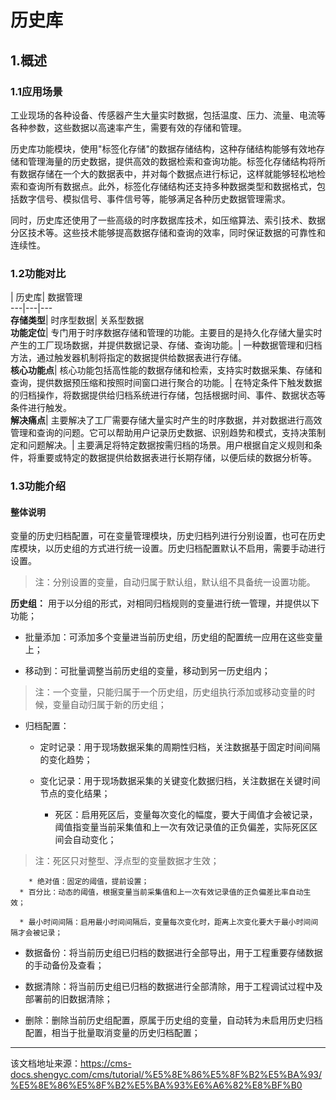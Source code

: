 # 历史库

## 1.概述​

### 1.1应用场景​

工业现场的各种设备、传感器产生大量实时数据，包括温度、压力、流量、电流等各种参数，这些数据以高速率产生，需要有效的存储和管理。

历史库功能模块，使用"标签化存储"的数据存储结构，这种存储结构能够有效地存储和管理海量的历史数据，提供高效的数据检索和查询功能。标签化存储结构将所有数据存储在一个大的数据表中，并对每个数据点进行标记，这样就能够轻松地检索和查询所有数据点。此外，标签化存储结构还支持多种数据类型和数据格式，包括数字信号、模拟信号、事件信号等，能够满足各种历史数据管理需求。

同时，历史库还使用了一些高级的时序数据库技术，如压缩算法、索引技术、数据分区技术等。这些技术能够提高数据存储和查询的效率，同时保证数据的可靠性和连续性。

### 1.2功能对比​

| 历史库| 数据管理  
---|---|---  
**存储类型**|  时序型数据| 关系型数据  
**功能定位**|  专门用于时序数据存储和管理的功能。主要目的是持久化存储大量实时产生的工厂现场数据，并提供数据记录、存储、查询功能。| 一种数据管理和归档方法，通过触发器机制将指定的数据提供给数据表进行存储。  
**核心功能点**|  核心功能包括高性能的数据存储和检索，支持实时数据采集、存储和查询，提供数据预压缩和按照时间窗口进行聚合的功能。| 在特定条件下触发数据的归档操作，将数据提供给归档系统进行存储，包括根据时间、事件、数据状态等条件进行触发。  
**解决痛点**|  主要解决了工厂需要存储大量实时产生的时序数据，并对数据进行高效管理和查询的问题。它可以帮助用户记录历史数据、识别趋势和模式，支持决策制定和问题解决。| 主要满足将特定数据按需归档的场景。用户根据自定义规则和条件，将重要或特定的数据提供给数据表进行长期存储，以便后续的数据分析等。  
  
### 1.3功能介绍​

#### 整体说明​

变量的历史归档配置，可在变量管理模块，历史归档列进行分别设置，也可在历史库模块，以历史组的方式进行统一设置。历史归档配置默认不启用，需要手动进行设置。

> 注：分别设置的变量，自动归属于默认组，默认组不具备统一设置功能。

**历史组：** 用于以分组的形式，对相同归档规则的变量进行统一管理，并提供以下功能；

  * 批量添加：可添加多个变量进当前历史组，历史组的配置统一应用在这些变量上；

  * 移动到：可批量调整当前历史组的变量，移动到另一历史组内；

> 注：一个变量，只能归属于一个历史组，历史组执行添加或移动变量的时候，变量自动归属于新的历史组；

  * 归档配置：

    * 定时记录：用于现场数据采集的周期性归档，关注数据基于固定时间间隔的变化趋势；

    * 变化记录：用于现场数据采集的关键变化数据归档，关注数据在关键时间节点的变化结果；

      * 死区：启用死区后，变量每次变化的幅度，要大于阈值才会被记录，阈值指变量当前采集值和上一次有效记录值的正负偏差，实际死区区间会自动变化；

> 注：死区只对整型、浮点型的变量数据才生效；

        * 绝对值：固定的阈值，提前设置；
      * 百分比：动态的阈值，根据变量当前采集值和上一次有效记录值的正负偏差比率自动生效；

      * 最小时间间隔：启用最小时间间隔后，变量每次变化时，距离上次变化要大于最小时间间隔才会被记录；

  * 数据备份：将当前历史组已归档的数据进行全部导出，用于工程重要存储数据的手动备份及查看；

  * 数据清除：将当前历史组已归档的数据进行全部清除，用于工程调试过程中及部署前的旧数据清除；

  * 删除：删除当前历史组配置，原属于历史组的变量，自动转为未启用历史归档配置，相当于批量取消变量的历史归档配置；





---

该文档地址来源：https://cms-docs.shengyc.com/cms/tutorial/%E5%8E%86%E5%8F%B2%E5%BA%93/%E5%8E%86%E5%8F%B2%E5%BA%93%E6%A6%82%E8%BF%B0
